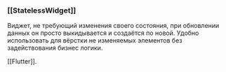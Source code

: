### [[StatelessWidget]]
Виджет, не требующий изменения своего состояния, при обновлении данных он просто выкидывается и создаётся по новой.
Удобно использовать для вёрстки не изменяемых элементов без задействования бизнес логики.

[[Flutter]].